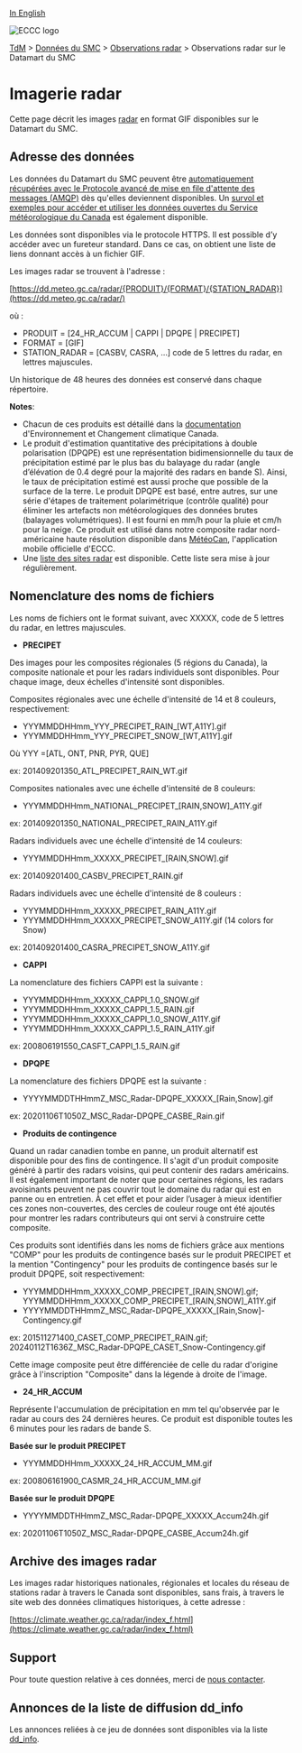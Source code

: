 [In English](readme_radarimage-datamart_en.md)

![ECCC logo](../../img_eccc-logo.png)

[TdM](../../readme_fr.md) > [Données du SMC](../readme_fr.md) > [Observations radar](readme_radar_fr.md) > Observations radar sur le Datamart du SMC

# Imagerie radar

Cette page décrit les images [radar](readme_radar_fr.md) en format GIF disponibles sur le Datamart du SMC.

## Adresse des données 

Les données du Datamart du SMC peuvent être [automatiquement récupérées avec le Protocole avancé de mise en file d'attente des messages (AMQP)](../../msc-datamart/amqp_fr.md) dès qu'elles deviennent disponibles. Un [survol et exemples pour accéder et utiliser les données ouvertes du Service météorologique du Canada](../../usage/readme_fr.md) est également disponible.

Les données sont disponibles via le protocole HTTPS. Il est possible d’y accéder avec un fureteur standard. Dans ce cas, on obtient une liste de liens donnant accès à un fichier GIF.

Les images radar se trouvent à l'adresse :

[https://dd.meteo.gc.ca/radar/{PRODUIT}/{FORMAT}/{STATION_RADAR}](https://dd.meteo.gc.ca/radar/)

où :

* PRODUIT = [24_HR_ACCUM | CAPPI | DPQPE | PRECIPET]
* FORMAT  = [GIF] 
* STATION_RADAR   = [CASBV, CASRA, ...]  code de 5 lettres du radar, en lettres majuscules. 

Un historique de 48 heures des données est conservé dans chaque répertoire.

__Notes__: 

* Chacun de ces produits est détaillé dans la [documentation](https://www.ec.gc.ca/meteo-weather/default.asp?lang=Fr&n=2B931828-1) d'Environnement et Changement climatique Canada.
* Le produit d'estimation quantitative des précipitations à double polarisation (DPQPE) est une représentation bidimensionnelle du taux de précipitation estimé par le plus bas du balayage du radar (angle d’élévation de 0.4 degré pour la majorité des radars en bande S). Ainsi, le taux de précipitation estimé est aussi proche que possible de la surface de la terre. Le produit DPQPE est basé, entre autres, sur une série d'étapes de traitement polarimétrique (contrôle qualité) pour éliminer les artefacts non météorologiques des données brutes (balayages volumétriques). Il est fourni en mm/h pour la pluie et cm/h pour la neige. Ce produit est utilisé dans notre composite radar nord-américaine haute résolution disponible dans [MétéoCan](https://www.canada.ca/fr/environnement-changement-climatique/services/conditions-meteorologiques-ressources-outils-generaux/meteocan.html), l'application mobile officielle d'ECCC.
* Une [liste des sites radar](https://collaboration.cmc.ec.gc.ca/cmc/cmos/public_doc/msc-data/obs_radar/radars_list.pdf) est disponible. Cette liste sera mise à jour régulièrement.

## Nomenclature des noms de fichiers 

Les noms de fichiers ont le format suivant, avec XXXXX, code de 5 lettres du radar, en lettres majuscules.

* __PRECIPET__
     
Des images pour les composites régionales (5 régions du Canada), la composite nationale et pour les radars individuels sont disponibles. Pour chaque image, deux échelles d'intensité sont disponibles. 

Composites régionales avec une échelle d'intensité de 14 et 8 couleurs, respectivement: 

* YYYMMDDHHmm_YYY_PRECIPET_RAIN_[WT,A11Y].gif 
* YYYMMDDHHmm_YYY_PRECIPET_SNOW_[WT,A11Y].gif

Où YYY =[ATL, ONT, PNR, PYR, QUE]

ex: 201409201350_ATL_PRECIPET_RAIN_WT.gif

Composites nationales avec une échelle d'intensité de 8 couleurs:

* YYYMMDDHHmm_NATIONAL_PRECIPET_[RAIN,SNOW]_A11Y.gif 
 
ex: 201409201350_NATIONAL_PRECIPET_RAIN_A11Y.gif

Radars individuels avec une échelle d'intensité de 14 couleurs:

* YYYMMDDHHmm_XXXXX_PRECIPET_[RAIN,SNOW].gif 

ex: 201409201400_CASBV_PRECIPET_RAIN.gif

Radars individuels avec une échelle d'intensité de 8 couleurs :

* YYYMMDDHHmm_XXXXX_PRECIPET_RAIN_A11Y.gif 
* YYYMMDDHHmm_XXXXX_PRECIPET_SNOW_A11Y.gif (14 colors for Snow)
 
ex: 201409201400_CASRA_PRECIPET_SNOW_A11Y.gif

* __CAPPI__
  
La nomenclature des fichiers CAPPI est la suivante :

* YYYMMDDHHmm_XXXXX_CAPPI_1.0_SNOW.gif
* YYYMMDDHHmm_XXXXX_CAPPI_1.5_RAIN.gif
* YYYMMDDHHmm_XXXXX_CAPPI_1.0_SNOW_A11Y.gif
* YYYMMDDHHmm_XXXXX_CAPPI_1.5_RAIN_A11Y.gif

ex: 200806191550_CASFT_CAPPI_1.5_RAIN.gif

* __DPQPE__
  
La nomenclature des fichiers DPQPE est la suivante :

* YYYYMMDDTHHmmZ_MSC_Radar-DPQPE_XXXXX_[Rain,Snow].gif

ex: 20201106T1050Z_MSC_Radar-DPQPE_CASBE_Rain.gif

* __Produits de contingence__ 

Quand un radar canadien tombe en panne, un produit alternatif est disponible pour des fins de contingence. Il s'agit d'un produit composite généré à partir des radars voisins, qui peut contenir des radars américains. Il est également important de noter que pour certaines régions, les radars avoisinants peuvent ne pas couvrir tout le domaine du radar qui est en panne ou en entretien. À cet effet et pour aider l’usager à mieux identifier ces zones non-couvertes, des cercles de couleur rouge ont été ajoutés pour montrer les radars contributeurs qui ont servi à construire cette composite.

Ces produits sont identifiés dans les noms de fichiers grâce aux mentions "COMP" pour les produits de contingence basés sur le produit PRECIPET et la mention "Contingency" pour les produits de contingence basés sur le produit DPQPE, soit respectivement:

* YYYMMDDHHmm_XXXXX_COMP_PRECIPET_[RAIN,SNOW].gif; YYYMMDDHHmm_XXXXX_COMP_PRECIPET_[RAIN,SNOW]_A11Y.gif
* YYYYMMDDTHHmmZ_MSC_Radar-DPQPE_XXXXX_[Rain,Snow]-Contingency.gif

ex: 201511271400_CASET_COMP_PRECIPET_RAIN.gif; 20240112T1636Z_MSC_Radar-DPQPE_CASET_Snow-Contingency.gif

Cette image composite peut être différenciée de celle du radar d'origine grâce à l'inscription "Composite" dans la légende à droite de l'image.

* __24_HR_ACCUM__ 

Représente l'accumulation de précipitation en mm tel qu'observée par le radar au cours des 24 dernières heures. Ce produit est disponible toutes les 6 minutes pour les radars de bande S.

__Basée sur le produit PRECIPET__

* YYYMMDDHHmm_XXXXX_24_HR_ACCUM_MM.gif

ex: 200806161900_CASMR_24_HR_ACCUM_MM.gif

__Basée sur le produit DPQPE__

* YYYYMMDDTHHmmZ_MSC_Radar-DPQPE_XXXXX_Accum24h.gif

ex: 20201106T1050Z_MSC_Radar-DPQPE_CASBE_Accum24h.gif

## Archive des images radar

Les images radar historiques nationales, régionales et locales du réseau de stations radar à travers le Canada sont disponibles, sans frais, à travers le site web des données climatiques historiques, à cette adresse :

[https://climate.weather.gc.ca/radar/index_f.html](https://climate.weather.gc.ca/radar/index_f.html)

## Support

Pour toute question relative à ces données, merci de [nous contacter](https://weather.gc.ca/mainmenu/contact_us_f.html).

## Annonces de la liste de diffusion dd_info 

Les annonces reliées à ce jeu de données sont disponibles via la liste [dd_info](https://comm.collab.science.gc.ca/mailman3/postorius/lists/dd_info/).

